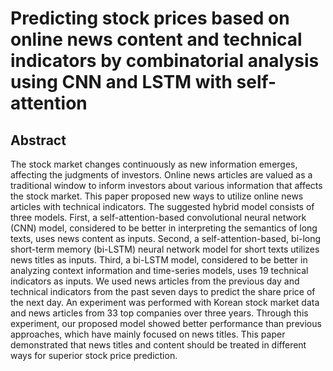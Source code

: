 # Predicting stock prices based on online news content and technical indicators by combinatorial analysis using CNN and LSTM with self-attention

## Abstract

The stock market changes continuously as new information emerges, affecting the judgments of investors. Online news articles are valued as a traditional window to inform investors about various information that affects the stock market. This paper proposed new ways to utilize online news articles with technical indicators. The suggested hybrid model consists of three models. First, a self-attention-based convolutional neural network (CNN) model, considered to be better in interpreting the semantics of long texts, uses news content as inputs. Second, a self-attention-based, bi-long short-term memory (bi-LSTM) neural network model for short texts utilizes news titles as inputs. Third, a bi-LSTM model, considered to be better in analyzing context information and time-series models, uses 19 technical indicators as inputs. We used news articles from the previous day and technical indicators from the past seven days to predict the share price of the next day. An experiment was performed with Korean stock market data and news articles from 33 top companies over three years. Through this experiment, our proposed model showed better performance than previous approaches, which have mainly focused on news titles. This paper demonstrated that news titles and content should be treated in different ways for superior stock price prediction.

